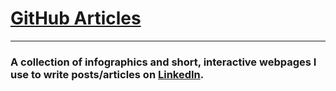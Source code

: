 # [GitHub Articles](https://atharvataras.github.io/articles/)
---
### A collection of infographics and short, interactive webpages I use to write posts/articles on [LinkedIn](https://www.linkedin.com/in/atharvataras/details/featured/). 



